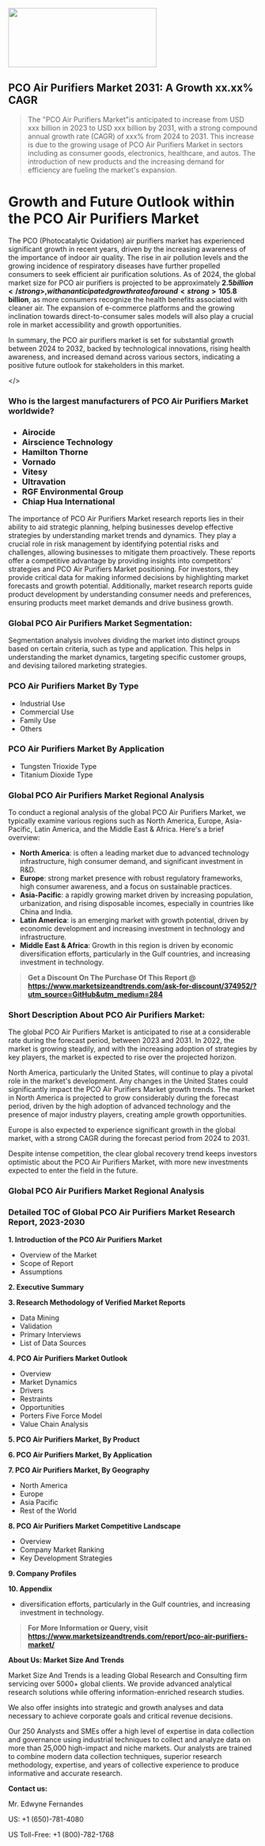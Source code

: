 <img src="https://100x100musica.es/wp-content/uploads/2024/12/Verified-Market-Reports-4-300x120.jpg" alt="" width="300" height="120" class="alignnone size-medium wp-image-100382" /><h2>PCO Air Purifiers Market 2031: A&nbsp;Growth&nbsp;xx.xx% CAGR</h2><blockquote id="" class="">The "PCO Air Purifiers Market"is anticipated to increase from USD xxx billion in 2023 to USD xxx billion by 2031, with a strong compound annual growth rate (CAGR) of xxx% from 2024 to 2031. This increase is due to the growing usage of PCO Air Purifiers Market in sectors including as consumer goods, electronics, healthcare, and autos. The introduction of new products and the increasing demand for efficiency are fueling the market's expansion.</blockquote><p> <h1>Growth and Future Outlook within the PCO Air Purifiers Market</h1> <p>The PCO (Photocatalytic Oxidation) air purifiers market has experienced significant growth in recent years, driven by the increasing awareness of the importance of indoor air quality. The rise in air pollution levels and the growing incidence of respiratory diseases have further propelled consumers to seek efficient air purification solutions. As of 2024, the global market size for PCO air purifiers is projected to be approximately <strong>$2.5 billion</strong>, with an anticipated growth rate of around <strong>10% CAGR</strong> through to 2032.</p> <p>One of the primary factors contributing to the market growth is the technological advancements in the air purification sector. PCO technology, which utilizes ultraviolet light and a photocatalyst to oxidize pollutants, offers a more effective solution compared to traditional air purifiers. As consumers increasingly opt for smart home solutions, the integration of IoT (Internet of Things) features in PCO air purifiers is expected to attract a broader customer base and foster further market advancement.</p> <p><strong></strong></p> <p>Further boosting market potential is the rising demand from healthcare, commercial spaces, and residential areas. Businesses are increasingly implementing air purification systems in their facilities to ensure a healthier working environment and comply with stringent health regulations. The growth of the residential segment is primarily driven by consumers' desire to enhance their home environment, especially in urban areas where pollution levels are higher.</p> <p>Looking ahead, the PCO air purifiers market is forecasted to grow significantly. By 2032, the market size is expected to reach approximately <strong>$5.8 billion</strong>, as more consumers recognize the health benefits associated with cleaner air. The expansion of e-commerce platforms and the growing inclination towards direct-to-consumer sales models will also play a crucial role in market accessibility and growth opportunities.</p> <p>In summary, the PCO air purifiers market is set for substantial growth between 2024 to 2032, backed by technological innovations, rising health awareness, and increased demand across various sectors, indicating a positive future outlook for stakeholders in this market.</p></body></></p><h3 id="" class="">Who is the largest manufacturers of&nbsp;PCO Air Purifiers Market worldwide?</h3><h3 class=""><p><ul><li>Airocide </li><li> Airscience Technology </li><li> Hamilton Thorne </li><li> Vornado </li><li> Vitesy </li><li> Ultravation </li><li> RGF Environmental Group </li><li> Chiap Hua International</li></ul></p></h3><p id="ember58" class="ember-view reader-text-block__paragraph">The importance of&nbsp;PCO Air Purifiers Market research reports lies in their ability to aid strategic planning, helping businesses develop effective strategies by understanding market trends and dynamics. They play a crucial role in risk management by identifying potential risks and challenges, allowing businesses to mitigate them proactively. These reports offer a competitive advantage by providing insights into competitors' strategies and PCO Air Purifiers Market positioning. For investors, they provide critical data for making informed decisions by highlighting market forecasts and growth potential. Additionally, market research reports guide product development by understanding consumer needs and preferences, ensuring products meet market demands and drive business growth.</p><h3 id="" class="">Global&nbsp;PCO Air Purifiers Market Segmentation:</h3><p id="" class="">Segmentation analysis involves dividing the market into distinct groups based on certain criteria, such as type and application. This helps in understanding the market dynamics, targeting specific customer groups, and devising tailored marketing strategies.</p><h3 id="" class="">PCO Air Purifiers Market&nbsp;By Type</h3><p><p><ul><li>Industrial Use</li><li> Commercial Use</li><li> Family Use</li><li> Others</p></li></ul></p></p><h3 id="" class="">PCO Air Purifiers Market&nbsp;By Application</h3><p class=""><p><ul><li>Tungsten Trioxide Type</li><li> Titanium Dioxide Type</li></ul></p></p><h3 id="" class="">Global PCO Air Purifiers Market Regional Analysis</h3><p id="" class="">To conduct a regional analysis of the global PCO Air Purifiers Market, we typically examine various regions such as North America, Europe, Asia-Pacific, Latin America, and the Middle East &amp; Africa. Here's a brief overview:</p><ul><li><strong>North America</strong>: is often a leading market due to advanced technology infrastructure, high consumer demand, and significant investment in R&amp;D.</li><li><strong>Europe</strong>: strong market presence with robust regulatory frameworks, high consumer awareness, and a focus on sustainable practices.</li><li><strong>Asia-Pacific</strong>: a rapidly growing market driven by increasing population, urbanization, and rising disposable incomes, especially in countries like China and India.</li><li><strong>Latin America</strong>: is an emerging market with growth potential, driven by economic development and increasing investment in technology and infrastructure.</li><li><strong>Middle East &amp; Africa</strong>: Growth in this region is driven by economic diversification efforts, particularly in the Gulf countries, and increasing investment in technology.</li></ul><blockquote id="" class=""><strong>Get a Discount On The Purchase Of This Report @ <a href="https://www.marketsizeandtrends.com/download-sample/374952/?utm_source=GitHub&utm_medium=284" target="_blank">https://www.marketsizeandtrends.com/ask-for-discount/374952/?utm_source=GitHub&utm_medium=284</a></strong></blockquote><h3>Short Description About PCO Air Purifiers Market:</h3><p id="ember58" class="ember-view reader-text-block__paragraph">The global&nbsp;PCO Air Purifiers Market&nbsp;is anticipated to rise at a considerable rate during the forecast period, between 2023 and 2031. In 2022, the market is growing steadily, and with the increasing adoption of strategies by key players, the market is expected to rise over the projected horizon.</p><p id="ember59" class="ember-view reader-text-block__paragraph">North America, particularly the United States, will continue to play a pivotal role in the market's development. Any changes in the United States could significantly impact the&nbsp;PCO Air Purifiers Market&nbsp;growth trends. The market in North America is projected to grow considerably during the forecast period, driven by the high adoption of advanced technology and the presence of major industry players, creating ample growth opportunities.</p><p id="ember60" class="ember-view reader-text-block__paragraph">Europe is also expected to experience significant growth in the global market, with a strong CAGR during the forecast period from 2024 to 2031.</p><p id="ember61" class="ember-view reader-text-block__paragraph">Despite intense competition, the clear global recovery trend keeps investors optimistic about the&nbsp;PCO Air Purifiers Market, with more new investments expected to enter the field in the future.</p><h3 id="" class="">Global PCO Air Purifiers Market Regional Analysis</h3><h3 id="" class="">Detailed TOC of Global PCO Air Purifiers Market Research Report, 2023-2030</h3><p id="" class=""><strong>1. Introduction of the PCO Air Purifiers Market</strong></p><ul><li>Overview of the Market</li><li>Scope of Report</li><li>Assumptions</li></ul><p id="" class=""><strong>2. Executive Summary</strong></p><p id="" class=""><strong>3. Research Methodology of Verified Market Reports</strong></p><ul><li>Data Mining</li><li>Validation</li><li>Primary Interviews</li><li>List of Data Sources</li></ul><p id="" class=""><strong>4. PCO Air Purifiers Market Outlook</strong></p><ul><li>Overview</li><li>Market Dynamics</li><li>Drivers</li><li>Restraints</li><li>Opportunities</li><li>Porters Five Force Model</li><li>Value Chain Analysis</li></ul><p id="" class=""><strong>5. PCO Air Purifiers Market, By Product</strong></p><p id="" class=""><strong>6. PCO Air Purifiers Market, By Application</strong></p><p id="" class=""><strong>7. PCO Air Purifiers Market, By Geography</strong></p><ul><li>North America</li><li>Europe</li><li>Asia Pacific</li><li>Rest of the World</li></ul><p id="" class=""><strong>8. PCO Air Purifiers Market Competitive Landscape</strong></p><ul><li>Overview</li><li>Company Market Ranking</li><li>Key Development Strategies</li></ul><p id="" class=""><strong>9. Company Profiles</strong></p><p id="" class=""><strong>10. Appendix</strong></p><ul><li>diversification efforts, particularly in the Gulf countries, and increasing investment in technology.</li></ul><blockquote id="" class=""><strong>For More Information or Query, visit <strong><strong><a href="https://www.marketsizeandtrends.com/report/pco-air-purifiers-market/" target="_blank">https://www.marketsizeandtrends.com/report/pco-air-purifiers-market/</a></strong></strong></strong></blockquote><p id="" class=""><strong>About Us: Market Size And Trends</strong></p><p id="" class="">Market Size And Trends is a leading Global Research and Consulting firm servicing over 5000+ global clients. We provide advanced analytical research solutions while offering information-enriched research studies.</p><p id="" class="">We also offer insights into strategic and growth analyses and data necessary to achieve corporate goals and critical revenue decisions.</p><p id="" class="">Our 250 Analysts and SMEs offer a high level of expertise in data collection and governance using industrial techniques to collect and analyze data on more than 25,000 high-impact and niche markets. Our analysts are trained to combine modern data collection techniques, superior research methodology, expertise, and years of collective experience to produce informative and accurate research.</p><p id="" class=""><strong>Contact us:</strong></p><p id="" class="">Mr. Edwyne Fernandes</p><p id="" class="">US: +1 (650)-781-4080</p><p id="" class="">US Toll-Free: +1 (800)-782-1768</p>
